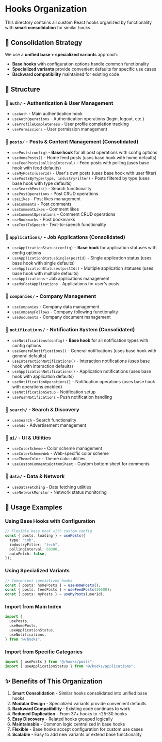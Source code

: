 # Hooks Organization

This directory contains all custom React hooks organized by functionality with **smart consolidation** for similar hooks.

## 🎯 **Consolidation Strategy**

We use a **unified base + specialized variants** approach:

- **Base hooks** with configuration options handle common functionality
- **Specialized variants** provide convenient defaults for specific use cases
- **Backward compatibility** maintained for existing code

## 📁 **Structure**

### 📁 `auth/` - Authentication & User Management

- `useAuth` - Main authentication hook
- `useAuthOperations` - Authentication operations (login, logout, etc.)
- `useProfileCompleteness` - User profile completion tracking
- `usePermissions` - User permission management

### 📁 `posts/` - Posts & Content Management (Consolidated)

- `usePosts(config)` - **Base hook** for all post operations with config options
- `useHomePosts()` - Home feed posts (uses base hook with home defaults)
- `useFeedPosts(pollingInterval)` - Feed posts with polling (uses base hook with feed defaults)
- `useMyPosts(userId)` - User's own posts (uses base hook with user filter)
- `usePostsByType(type, industryFilter)` - Posts filtered by type (uses base hook with type defaults)
- `useSearchPosts()` - Search functionality
- `usePostOperations` - Post CRUD operations
- `useLikes` - Post likes management
- `useComments` - Post comments
- `useCommentLikes` - Comment likes
- `useCommentOperations` - Comment CRUD operations
- `useBookmarks` - Post bookmarks
- `useTextToSpeech` - Text-to-speech functionality

### 📁 `applications/` - Job Applications (Consolidated)

- `useApplicationStatus(config)` - **Base hook** for application statuses with config options
- `useApplicationStatusSingle(postId)` - Single application status (uses base hook with single defaults)
- `useApplicationStatuses(postIds)` - Multiple application statuses (uses base hook with multiple defaults)
- `useApplications` - Job applications management
- `useMyPostApplications` - Applications for user's posts

### 📁 `companies/` - Company Management

- `useCompanies` - Company data management
- `useCompanyFollows` - Company following functionality
- `useDocuments` - Company document management

### 📁 `notifications/` - Notification System (Consolidated)

- `useNotifications(config)` - **Base hook** for all notification types with config options
- `useGeneralNotifications()` - General notifications (uses base hook with general defaults)
- `useInteractionNotifications()` - Interaction notifications (uses base hook with interaction defaults)
- `useApplicationNotifications()` - Application notifications (uses base hook with application defaults)
- `useNotificationOperations()` - Notification operations (uses base hook with operations enabled)
- `useNotificationSetup` - Notification setup
- `usePushNotifications` - Push notification handling

### 📁 `search/` - Search & Discovery

- `useSearch` - Search functionality
- `useAds` - Advertisement management

### 📁 `ui/` - UI & Utilities

- `useColorScheme` - Color scheme management
- `useColorSchemeWeb` - Web-specific color scheme
- `useThemeColor` - Theme color utilities
- `useCustomCommentsBottomSheet` - Custom bottom sheet for comments

### 📁 `data/` - Data & Network

- `useDataFetching` - Data fetching utilities
- `useNetworkMonitor` - Network status monitoring

## 🚀 **Usage Examples**

### **Using Base Hooks with Configuration**

```typescript
// Flexible base hook with custom config
const { posts, loading } = usePosts({
  type: "job",
  industryFilter: "tech",
  pollingInterval: 60000,
  autoFetch: false,
});
```

### **Using Specialized Variants**

```typescript
// Convenient specialized hooks
const { posts: homePosts } = useHomePosts();
const { posts: feedPosts } = useFeedPosts(30000);
const { posts: myPosts } = useMyPosts(userId);
```

### **Import from Main Index**

```typescript
import {
  usePosts,
  useHomePosts,
  useApplicationStatus,
  useNotifications,
} from "@/hooks";
```

### **Import from Specific Categories**

```typescript
import { usePosts } from "@/hooks/posts";
import { useApplicationStatus } from "@/hooks/applications";
```

## ✨ **Benefits of This Organization**

1. **Smart Consolidation** - Similar hooks consolidated into unified base hooks
2. **Modular Design** - Specialized variants provide convenient defaults
3. **Backward Compatibility** - Existing code continues to work
4. **Reduced Duplication** - From 37+ hooks to ~25-30 hooks
5. **Easy Discovery** - Related hooks grouped logically
6. **Maintainable** - Common logic centralized in base hooks
7. **Flexible** - Base hooks accept configuration for custom use cases
8. **Scalable** - Easy to add new variants or extend base functionality
